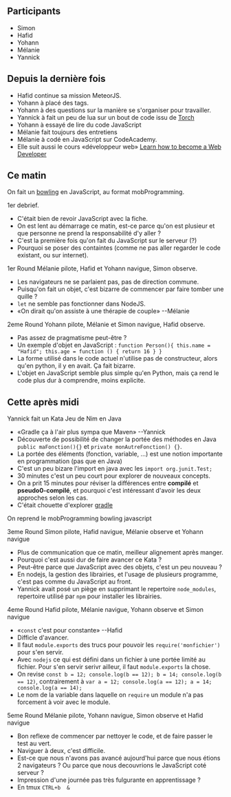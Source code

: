 ## Participants

- Simon
- Hafid
- Yohann
- Mélanie
- Yannick

## Depuis la dernière fois

- Hafid continue sa mission MeteorJS.
- Yohann à placé des tags.
- Yohann à des questions sur la manière se s'organiser pour travailler.
- Yannick à fait un peu de lua sur un bout de code issu de
  [Torch](http://torch.ch/)
- Yohann à essayé de lire du code JavaScript
- Mélanie fait toujours des entretiens
- Mélanie à codé en JavaScript sur CodeAcademy.
- Elle suit aussi le cours «développeur web» [Learn how to become a Web
  Developer](https://skillcrush.com/blueprint/web-developer/)

## Ce matin

On fait un [bowling](http://codingdojo.org/kata/Bowling/) en JavaScript, au format mobProgramming.

1er debrief.

- C'était bien de revoir JavaScript avec la fiche.
- On est lent au démarrage ce matin, est-ce parce qu'on est plusieur et que
  personne ne prend la responsabilité d'y aller ?
- C'est la première fois qu'on fait du JavaScript sur le serveur (?)
- Pourquoi se poser des containtes (comme ne pas aller regarder le code
  existant, ou sur internet).

1er Round Mélanie pilote, Hafid et Yohann navigue, Simon observe.

- Les navigateurs ne se parlaient pas, pas de direction commune.
- Puisqu'on fait un objet, c'est bizarre de commencer par faire tomber une
  quille ?
- `let` ne semble pas fonctionner dans NodeJS.
- «On dirait qu'on assiste à une thérapie de couple» --Mélanie

2eme Round Yohann pilote, Mélanie et Simon navigue, Hafid observe.

- Pas assez de pragmatisme peut-être ?
- Un exemple d'objet en JavaScript : `function Person(){ this.name = "Hafid";
  this.age = function () { return 16 } }`
- La forme utilisé dans le code actuel n'utilise pas de constructeur, alors
  qu'en python, il y en avait. Ça fait bizarre.
- L'objet en JavaScript semble plus simple qu'en Python, mais ça rend le code
  plus dur à comprendre, moins explicite.

## Cette après midi

Yannick fait un Kata Jeu de Nim en Java

- «Gradle ça à l'air plus sympa que Maven» --Yannick
- Découverte de possibilité de changer la portée des méthodes en Java `public
  maFonction(){}` et `private monAutreFonction() {}`.
- La portée des éléments (fonction, variable, ...) est une notion importante en
  programmation (pas que en Java)
- C'est un peu bizare l'import en java avec les `import org.junit.Test;`
- 30 minutes c'est un peu court pour explorer de nouveaux concepts.
- On a prit 15 minutes pour réviser la différences entre **compilé** et
  **pseudo0-compilé**, et pourquoi c'est intéressant d'avoir les deux approches
  selon les cas.
- C'était chouette d'explorer [gradle](https://gradle.org/)

On reprend le mobProgramming bowling javascript

3eme Round Simon pilote, Hafid navigue, Mélanie observe et Yohann navigue

- Plus de communication que ce matin, meilleur alignement après manger.
- Pourquoi c'est aussi dur de faire avancer ce Kata ?
- Peut-être parce que JavaScript avec des objets, c'est un peu nouveau ?
- En nodejs, la gestion des librairies, et l'usage de plusieurs programme,
  c'est pas comme du JavaScript au front.
- Yannick avait posé un piège en supprimant le repertoire `node_modules`,
  repertoire utilisé par `npm` pour installer les librairies.

4eme Round Hafid pilote, Mélanie navigue, Yohann observe et Simon navigue

- «`const` c'est pour constante» --Hafid
- Difficle d'avancer.
- Il faut `module.exports` des trucs pour pouvoir les `require('monfichier')`
  pour s'en servir.
- Avec `nodejs` ce qui est défini dans un fichier à une portée limité au
  fichier. Pour s'en servir serivr ailleur, il faut `module.exports` la chose.
- On revise `const b = 12; console.log(b == 12); b = 14; console.log(b == 12)`,
  contrairement à `var a = 12; console.log(a == 12); a = 14; console.log(a ==
  14);`
- Le nom de la variable dans laquelle on `require` un module n'a pas forcement
  à voir avec le module.

5eme Round Mélanie pilote, Yohann navigue, Simon observe et Hafid navigue

- Bon reflexe de commencer par nettoyer le code, et de faire passer le test au vert.
- Naviguer à deux, c'est difficile.
- Est-ce que nous n'avons pas avancé aujourd'hui parce que nous étions 2
  navigateurs ? Ou parce que nous decouvrions le JavaScript coté serveur ?
- Impression d'une journée pas très fulgurante en apprentissage ?
- En tmux `CTRL+b  &`
